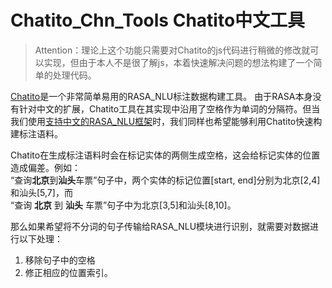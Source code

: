 # Chatito_Chn_Tools Chatito中文工具

> Attention：理论上这个功能只需要对Chatito的js代码进行稍微的修改就可以实现，但由于本人不是很了解js，本着快速解决问题的想法构建了一个简单的处理代码。

[Chatito](https://rodrigopivi.github.io/Chatito/)是一个非常简单易用的RASA_NLU标注数据构建工具。
由于RASA本身没有针对中文的扩展，Chatito工具在其实现中沿用了空格作为单词的分隔符。但当我们使用[支持中文的RASA_NLU框架](https://github.com/crownpku/Rasa_NLU_Chi)时，我们同样也希望能够利用Chatito快速构建标注语料。

Chatito在生成标注语料时会在标记实体的两侧生成空格，这会给标记实体的位置造成偏差。例如：  
“查询**北京**到**汕头**车票”句子中，两个实体的标记位置\[start, end\]分别为北京\[2,4\]和汕头\[5,7\]，而  
“查询 **北京** 到 **汕头** 车票”句子中为北京\[3,5\]和汕头\[8,10\]。  

那么如果希望将不分词的句子传输给RASA_NLU模块进行识别，就需要对数据进行以下处理：  
1. 移除句子中的空格   
2. 修正相应的位置索引。
